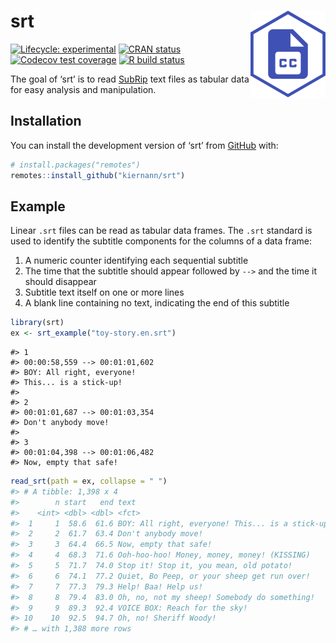 
<!-- README.md is generated from README.Rmd. Please edit that file -->

# srt <img src='man/figures/logo.png' align="right" height="139" />

<!-- badges: start -->

[![Lifecycle:
experimental](https://img.shields.io/badge/lifecycle-experimental-orange.svg)](https://www.tidyverse.org/lifecycle/#experimental)
[![CRAN
status](https://www.r-pkg.org/badges/version/srt)](https://CRAN.R-project.org/package=srt)
[![Codecov test
coverage](https://codecov.io/gh/kiernann/srt/branch/master/graph/badge.svg)](https://codecov.io/gh/kiernann/srt?branch=master)
[![R build
status](https://github.com/kiernann/srt/workflows/R-CMD-check/badge.svg)](https://github.com/kiernann/srt/actions)
<!-- badges: end -->

The goal of ‘srt’ is to read
[SubRip](https://en.wikipedia.org/wiki/SubRip) text files as tabular
data for easy analysis and manipulation.

## Installation

You can install the development version of ‘srt’ from
[GitHub](https://github.com/kiernann/srt) with:

``` r
# install.packages("remotes")
remotes::install_github("kiernann/srt")
```

## Example

Linear `.srt` files can be read as tabular data frames. The `.srt`
standard is used to identify the subtitle components for the columns of
a data frame:

1.  A numeric counter identifying each sequential subtitle
2.  The time that the subtitle should appear followed by `-->` and the
    time it should disappear
3.  Subtitle text itself on one or more lines
4.  A blank line containing no text, indicating the end of this subtitle

<!-- end list -->

``` r
library(srt)
ex <- srt_example("toy-story.en.srt")
```

    #> 1
    #> 00:00:58,559 --> 00:01:01,602
    #> BOY: All right, everyone!
    #> This... is a stick-up!
    #> 
    #> 2
    #> 00:01:01,687 --> 00:01:03,354
    #> Don't anybody move!
    #> 
    #> 3
    #> 00:01:04,398 --> 00:01:06,482
    #> Now, empty that safe!

``` r
read_srt(path = ex, collapse = " ")
#> # A tibble: 1,398 x 4
#>        n start   end text                                            
#>    <int> <dbl> <dbl> <fct>                                           
#>  1     1  58.6  61.6 BOY: All right, everyone! This... is a stick-up!
#>  2     2  61.7  63.4 Don't anybody move!                             
#>  3     3  64.4  66.5 Now, empty that safe!                           
#>  4     4  68.3  71.6 Ooh-hoo-hoo! Money, money, money! (KISSING)     
#>  5     5  71.7  74.0 Stop it! Stop it, you mean, old potato!         
#>  6     6  74.1  77.2 Quiet, Bo Peep, or your sheep get run over!     
#>  7     7  77.3  79.3 Help! Baa! Help us!                             
#>  8     8  79.4  83.0 Oh, no, not my sheep! Somebody do something!    
#>  9     9  89.3  92.4 VOICE BOX: Reach for the sky!                   
#> 10    10  92.5  94.7 Oh, no! Sheriff Woody!                          
#> # … with 1,388 more rows
```

<!-- refs: start -->

<!-- refs: end -->
